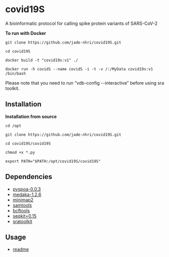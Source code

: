 # covid19S
A bioinformatic protocol for calling spike protein variants of SARS-CoV-2

**To run with Docker**

``git clone https://github.com/jade-nhri/covid19S.git``

``cd covid19S``

``docker build -t "covid19s:v1" ./``

``docker run -h covidS --name covidS -i -t -v /:/MyData covid19s:v1 /bin/bash``

Please note that you need to run “vdb-config --interactive” before using sra toolkit.

Installation
------------
**Installation from source**

``cd /opt``

``git clone https://github.com/jade-nhri/covid19S.git``

``cd covid19S/covid19S``

``chmod +x *.py``

``export PATH="$PATH:/opt/covid19S/covid19S"``


## Dependencies

- [pyspoa-0.0.3](https://github.com/nanoporetech/pyspoa)
- [medaka-1.2.6](https://github.com/nanoporetech/medaka)
- [minimap2](https://github.com/lh3/minimap2)
- [samtools](http://github.com/samtools/)
- [bcftools](https://github.com/samtools/bcftools)
- [seqkit=0.15](https://github.com/shenwei356/seqkit)
- [sratoolkit](https://github.com/ncbi/sra-tools)


## Usage
- [readme](https://www.dropbox.com/s/vz1xb8ywsotgcyw/Manual%20of%20covidS.pdf?dl=0)



